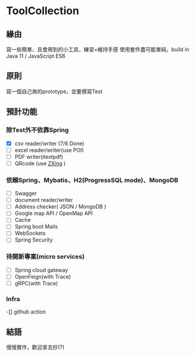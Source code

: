 # ToolCollection
## 緣由
寫一些簡單、且會用到的小工具，練習+維持手感
使用套件盡可能單純，build in Java 11 / JavaScript ES6

## 原則
寫一個自己爽的prototype，並要撰寫Test

## 預計功能
### 除Test外不依靠Spring
-[x] csv reader/writer (7/6 Done)<br>
-[ ] excel reader/writer(use POI)<br>
-[ ] PDF writer(itextpdf)<br>
-[ ] QRcode (use [ZXing](https://github.com/zxing/zxing) )<br>

### 依賴Spring、Mybatis、H2(ProgressSQL mode)、MongoDB
-[ ] Swagger<br>
-[ ] document reader/writer<br>
-[ ] Address checker( JSON / MongoDB )<br>
-[ ] Google map API / OpenMap API<br>
-[ ] Cache<br>
-[ ] Spring boot Mails<br>
-[ ] WebSockets<br>
-[ ] Spring Security<br>

### 待開新專案(micro services)
-[ ] Spring cloud gateway<br>
-[ ] OpenFeign(with Trace)<br>
-[ ] gRPC(with Trace)<br>

### Infra
-[] github action<br>


## 結語
慢慢實作，歡迎拿去抄(?)
